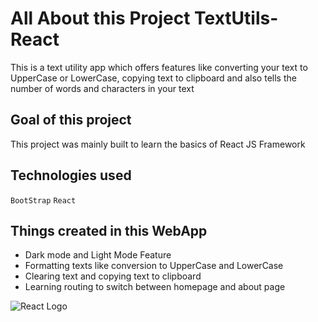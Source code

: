 # All About this Project TextUtils-React

This is a text utility app which offers features like converting your text to UpperCase or LowerCase, copying text to clipboard and also tells the number of words and characters in your text

## Goal of this project

This project was mainly built to learn the basics of React JS Framework

## Technologies used
`BootStrap`
`React`

## Things created in this WebApp

<ul>
<li>Dark mode and Light Mode Feature</li>
<li>Formatting texts like conversion to UpperCase and LowerCase</li>
<li>Clearing text and copying text to clipboard</li>
<li>Learning routing to switch between homepage and about page</li>
</ul>

![React Logo](https://res.cloudinary.com/practicaldev/image/fetch/s--tgHHeoRA--/c_limit%2Cf_auto%2Cfl_progressive%2Cq_66%2Cw_880/https://dev-to-uploads.s3.amazonaws.com/i/1m9xui8wjmxu85fkckbk.gif)
